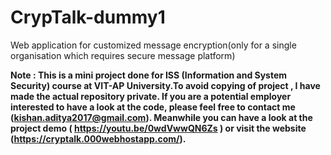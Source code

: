 # CrypTalk-dummy1
Web application for customized message encryption(only for a single organisation which requires secure message platform)

**Note : This is a mini project done for ISS (Information and System Security) course at VIT-AP University.To avoid copying of project , I have made the actual repository   private. If you are a potential employer interested to have a look at the code, please feel free to contact me (kishan.aditya2017@gmail.com).
 Meanwhile you can have a look at the project demo ( https://youtu.be/0wdVwwQN6Zs ) or visit the website (https://cryptalk.000webhostapp.com/).**

